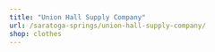 ```yaml
---
title: "Union Hall Supply Company"
url: /saratoga-springs/union-hall-supply-company/
shop: clothes
---
```

